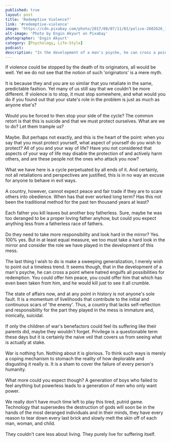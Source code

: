 ```yaml
---
published: true
layout: post
title: 'Redemptive Violence?'
link: '#redemptive-violence'
image: 'https://cdn.pixabay.com/photo/2017/08/07/11/01/police-2602626_1280.jpg'
alt-image: 'Photo by Engin Akyurt on Pixabay'
photographer: 'Engin Akyurt'
category: [Psychology, Life-Style]
podcast: 
description: "In the development of a man's psyche, he can cross a point where hatred engulfs all possibilities for redemption. You could offer him peace, you could offer him that which has even been taken from him and he would still kill just to see it all crumble. "
---
```


If violence could be stopped by the death of its originators, all would be well. Yet we do not see that the notion of such 'originators' is a mere myth.
<br>
<br>
It is because they and you are so similar that you retaliate in the same, predictable fashion. Yet many of us still say that we couldn't be more different. If violence is to stop, it must stop somewhere, and what would you do if you found out that your state's role in the problem is just as much as anyone else's?
<br>
<br>
Would you be forced to then stop your side of the cycle? The common retort is that this is suicide and that we must protect ourselves. What are we to do? Let them trample us?
<br>
<br>
Maybe. But perhaps not exactly, and this is the heart of the point: when you say that you must protect yourself, what aspect of yourself do you wish to protect? All of you and your way of life? Have you not considered that aspects of your way of life may disable the protection of and actively harm others, and are these people not the ones who attack you now? 
<br>
<br>
What we have here is a cycle perpetuated by all ends of it. And certainly, not all retaliations and perspectives are justified, this is in no way an excuse for anyone to behave in evil ways. 
<br>
<br>
A country, however, cannot expect peace and fair trade if they are to scare others into obedience. When has that ever worked long term? Has this not been the traditional method for the past ten thousand years at least? 
<br>
<br>
Each father you kill leaves but another boy fatherless. Sure, maybe he was too deranged to be a proper loving father anyhow, but could you expect anything less from a fatherless race of fathers. 
<br>
<br>
Do they need to take more responsibility and look hard in the mirror? Yes. 100% yes. But in at least equal measure, we too must take a hard look in the mirror and consider the role we have played in the development of this mess.
<br>
<br>
The last thing I wish to do is make a sweeping generalization, I merely wish to point out a timeless trend. It seems though, that in the development of a man's psyche, he can cross a point where hatred engulfs all possibilities for redemption. You could offer him peace, you could offer him that which has even been taken from him, and he would kill just to see it all crumble. 
<br>
<br>
The state of affairs now, and at any point in history is not anyone's sole fault. It is a momentum of livelihoods that contribute to the initial and continuous scars of 'the enemy'. Thus, a country that lacks self-reflection and responsibility for the part they played in the mess is immature and, ironically, suicidal.
<br>
<br>
If only the children of war's benefactors could feel its suffering like their parents did, maybe they wouldn't forget. Privilege is a questionable term these days but it is certainly the naive veil that covers us from seeing what is actually at stake.
<br>
<br>
War is nothing fun. Nothing about it is glorious. To think such ways is merely a coping mechanism to stomach the reality of how deplorable and disgusting it really is. It is a sham to cover the failure of every person's humanity.
<br>
<br>
What more could you expect though? A generation of boys who failed to feel anything but powerless leads to a generation of men who only want power. 
<br>
<br>
We really don't have much time left to play this tired, putrid game. Technology that supersedes the destruction of gods will soon be in the hands of the most deranged individuals and in their minds, they have every reason to tear down every last brick and slowly melt the skin off of each man, woman, and child. 
<br>
<br>
They couldn't care less about living. They purely live for suffering itself. 